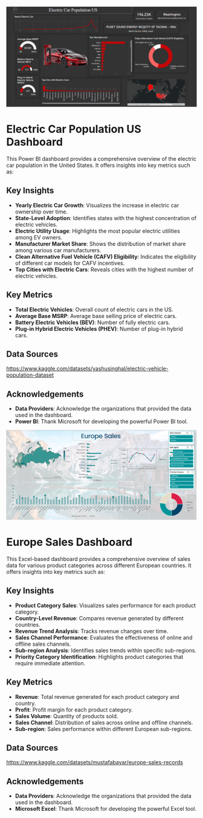 ![PowerBI Dashboard](https://github.com/Juneberd/Data-Analyst-BI-Portfolio/blob/main/PowerBI%20Project/PowerBI%20Dashboard.png)

# Electric Car Population US Dashboard

This Power BI dashboard provides a comprehensive overview of the electric car population in the United States. It offers insights into key metrics such as:

## Key Insights

- **Yearly Electric Car Growth**: Visualizes the increase in electric car ownership over time.
- **State-Level Adoption**: Identifies states with the highest concentration of electric vehicles.
- **Electric Utility Usage**: Highlights the most popular electric utilities among EV owners.
- **Manufacturer Market Share**: Shows the distribution of market share among various car manufacturers.
- **Clean Alternative Fuel Vehicle (CAFV) Eligibility**: Indicates the eligibility of different car models for CAFV incentives.
- **Top Cities with Electric Cars**: Reveals cities with the highest number of electric vehicles.

## Key Metrics

- **Total Electric Vehicles**: Overall count of electric cars in the US.
- **Average Base MSRP**: Average base selling price of electric cars.
- **Battery Electric Vehicles (BEV)**: Number of fully electric cars.
- **Plug-in Hybrid Electric Vehicles (PHEV)**: Number of plug-in hybrid cars.

## Data Sources

https://www.kaggle.com/datasets/yashusinghal/electric-vehicle-population-dataset


## Acknowledgements

- **Data Providers**: Acknowledge the organizations that provided the data used in the dashboard.
- **Power BI**: Thank Microsoft for developing the powerful Power BI tool.


![Excel Dashboard](https://github.com/Juneberd/Data-Analyst-BI-Portfolio/blob/main/Excel%20Project/Excel%20Dashboard.png)

# Europe Sales Dashboard

This Excel-based dashboard provides a comprehensive overview of sales data for various product categories across different European countries. It offers insights into key metrics such as:

## Key Insights

- **Product Category Sales**: Visualizes sales performance for each product category.
- **Country-Level Revenue**: Compares revenue generated by different countries.
- **Revenue Trend Analysis**: Tracks revenue changes over time.
- **Sales Channel Performance**: Evaluates the effectiveness of online and offline sales channels.
- **Sub-region Analysis**: Identifies sales trends within specific sub-regions.
- **Priority Category Identification**: Highlights product categories that require immediate attention.

## Key Metrics

- **Revenue**: Total revenue generated for each product category and country.
- **Profit**: Profit margin for each product category.
- **Sales Volume**: Quantity of products sold.
- **Sales Channel**: Distribution of sales across online and offline channels.
- **Sub-region**: Sales performance within different European sub-regions.

## Data Sources

https://www.kaggle.com/datasets/mustafabayar/europe-sales-records

## Acknowledgements

- **Data Providers**: Acknowledge the organizations that provided the data used in the dashboard.
- **Microsoft Excel**: Thank Microsoft for developing the powerful Excel tool.
